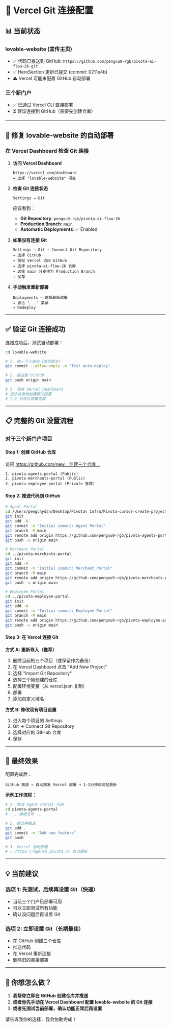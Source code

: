 # 🔗 Vercel Git 连接配置

## 📊 当前状态

### lovable-website (宣传主页)
- ✅ 代码已推送到 GitHub: `https://github.com/pengxu9-rgb/pivota-ai-flow-26.git`
- ✅ HeroSection 更新已提交 (commit: 0211e4b)
- ⚠️ Vercel 可能未配置 GitHub 自动部署

### 三个新门户
- ✅ 已通过 Vercel CLI 直接部署
- ⏳ 建议连接到 GitHub（需要先创建仓库）

---

## 🔧 修复 lovable-website 的自动部署

### 在 Vercel Dashboard 检查 Git 连接

1. **访问 Vercel Dashboard**
   ```
   https://vercel.com/dashboard
   → 选择 "lovable-website" 项目
   ```

2. **检查 Git 连接状态**
   ```
   Settings → Git
   ```
   
   应该看到：
   - **Git Repository**: `pengxu9-rgb/pivota-ai-flow-26`
   - **Production Branch**: `main`
   - **Automatic Deployments**: ✅ Enabled

3. **如果没有连接 Git**
   ```
   Settings → Git → Connect Git Repository
   → 选择 GitHub
   → 授权 Vercel 访问 GitHub
   → 选择 pivota-ai-flow-26 仓库
   → 选择 main 分支作为 Production Branch
   → 保存
   ```

4. **手动触发重新部署**
   ```
   Deployments → 选择最新部署
   → 点击 "..." 菜单
   → Redeploy
   ```

---

## ✅ 验证 Git 连接成功

连接成功后，测试自动部署：

```bash
cd lovable-website

# 1. 做一个小改动（或空提交）
git commit --allow-empty -m "Test auto-deploy"

# 2. 推送到 GitHub
git push origin main

# 3. 观察 Vercel Dashboard
# 应该会自动创建新的部署
# 1-2 分钟后部署完成
```

---

## 📋 完整的 Git 设置流程

### 对于三个新门户项目

#### Step 1: 创建 GitHub 仓库

访问 https://github.com/new，创建三个仓库：
```
1. pivota-agents-portal (Public)
2. pivota-merchants-portal (Public)
3. pivota-employee-portal (Private 推荐)
```

#### Step 2: 推送代码到 GitHub

```bash
# Agent Portal
cd /Users/pengchydan/Desktop/Pivota\ Infra/Pivota-cursor-create-project-directory-structure-8344/pivota-agents-portal
git init
git add -A
git commit -m "Initial commit: Agent Portal"
git branch -M main
git remote add origin https://github.com/pengxu9-rgb/pivota-agents-portal.git
git push -u origin main

# Merchant Portal
cd ../pivota-merchants-portal
git init
git add -A
git commit -m "Initial commit: Merchant Portal"
git branch -M main
git remote add origin https://github.com/pengxu9-rgb/pivota-merchants-portal.git
git push -u origin main

# Employee Portal
cd ../pivota-employee-portal
git init
git add -A
git commit -m "Initial commit: Employee Portal"
git branch -M main
git remote add origin https://github.com/pengxu9-rgb/pivota-employee-portal.git
git push -u origin main
```

#### Step 3: 在 Vercel 连接 Git

**方式 A: 重新导入（推荐）**

1. 删除当前的三个项目（或保留作为备份）
2. 在 Vercel Dashboard 点击 "Add New Project"
3. 选择 "Import Git Repository"
4. 选择三个刚创建的仓库
5. 配置环境变量（从 vercel.json 复制）
6. 部署
7. 添加自定义域名

**方式 B: 修改现有项目设置**

1. 进入每个项目的 Settings
2. Git → Connect Git Repository
3. 选择对应的 GitHub 仓库
4. 保存

---

## 🎯 最终效果

配置完成后：

```
GitHub 推送 → 自动触发 Vercel 部署 → 1-2分钟后网站更新
```

**示例工作流程：**
```bash
# 1. 修改 Agent Portal 代码
cd pivota-agents-portal
# ... 编辑文件 ...

# 2. 提交并推送
git add .
git commit -m "Add new feature"
git push

# 3. Vercel 自动部署
# ✅ https://agents.pivota.cc 自动更新
```

---

## 💡 当前建议

### 选项 1: 先测试，后续再设置 Git（快速）
- 当前三个门户已部署可用
- 可以立即测试所有功能
- 确认没问题后再设置 Git

### 选项 2: 立即设置 Git（长期最佳）
- 在 GitHub 创建三个仓库
- 推送代码
- 在 Vercel 重新连接
- 删除旧的直接部署

---

## 🚀 你想怎么做？

1. **我帮你立即在 GitHub 创建仓库并推送**
2. **或者你先手动在 Vercel Dashboard 配置 lovable-website 的 Git 连接**
3. **或者先测试当前部署，确认功能正常后再设置**

请告诉我你的选择，我会协助完成！
